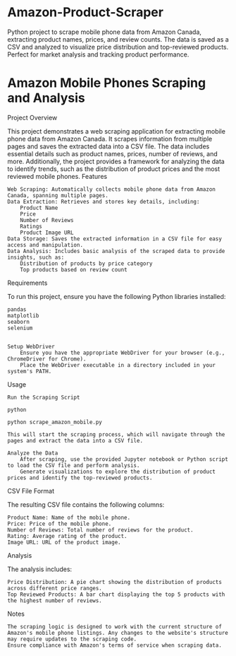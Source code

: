 # Amazon-Product-Scraper
Python project to scrape mobile phone data from Amazon Canada, extracting product names, prices, and review counts. The data is saved as a CSV and analyzed to visualize price distribution and top-reviewed products. Perfect for market analysis and tracking product performance.

# Amazon Mobile Phones Scraping and Analysis
Project Overview

This project demonstrates a web scraping application for extracting mobile phone data from Amazon Canada. It scrapes information from multiple pages and saves the extracted data into a CSV file. The data includes essential details such as product names, prices, number of reviews, and more. Additionally, the project provides a framework for analyzing the data to identify trends, such as the distribution of product prices and the most reviewed mobile phones.
Features

    Web Scraping: Automatically collects mobile phone data from Amazon Canada, spanning multiple pages.
    Data Extraction: Retrieves and stores key details, including:
        Product Name
        Price
        Number of Reviews
        Ratings
        Product Image URL
    Data Storage: Saves the extracted information in a CSV file for easy access and manipulation.
    Data Analysis: Includes basic analysis of the scraped data to provide insights, such as:
        Distribution of products by price category
        Top products based on review count

Requirements

To run this project, ensure you have the following Python libraries installed:

    pandas
    matplotlib
    seaborn
    selenium


    Setup WebDriver
        Ensure you have the appropriate WebDriver for your browser (e.g., ChromeDriver for Chrome).
        Place the WebDriver executable in a directory included in your system's PATH.

Usage

    Run the Scraping Script

    python

    python scrape_amazon_mobile.py

    This will start the scraping process, which will navigate through the pages and extract the data into a CSV file.

    Analyze the Data
        After scraping, use the provided Jupyter notebook or Python script to load the CSV file and perform analysis.
        Generate visualizations to explore the distribution of product prices and identify the top-reviewed products.

CSV File Format

The resulting CSV file contains the following columns:

    Product Name: Name of the mobile phone.
    Price: Price of the mobile phone.
    Number of Reviews: Total number of reviews for the product.
    Rating: Average rating of the product.
    Image URL: URL of the product image.

Analysis

The analysis includes:

    Price Distribution: A pie chart showing the distribution of products across different price ranges.
    Top Reviewed Products: A bar chart displaying the top 5 products with the highest number of reviews.

Notes

    The scraping logic is designed to work with the current structure of Amazon's mobile phone listings. Any changes to the website's structure may require updates to the scraping code.
    Ensure compliance with Amazon's terms of service when scraping data.
